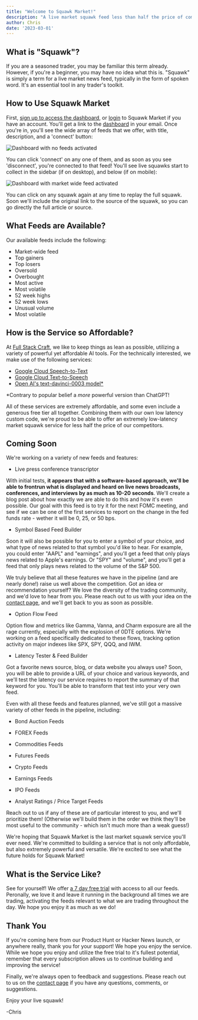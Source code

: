 ```yaml
---
title: "Welcome to Squawk Market!"
description: "A live market squawk feed less than half the price of competitors. How to use our service, what it's like, and what's coming next."
author: Chris
date: '2023-03-01'
---
```


## What is "Squawk"?

If you are a seasoned trader, you may be familiar this term already. However, if you're a beginner, you may have no idea what this is. "Squawk" is simply a term for a live market news feed, typically in the form of spoken word. It's an essential tool in any trader's toolkit.

## How to Use Squawk Market

First, [sign up to access the dashboard](/subscribe), or [login](/login) to Squawk Market if you have an account. You'll get a link to the [dashboard](/dashboard) in your email. Once you're in, you'll see the wide array of feeds that we offer, with title, description, and a 'connect' button:

<div class="text-center">
<img alt="Dashboard with no feeds activated" src="/images/activateFeeds.png" class="img-fluid border rounded p-1 m-3"/>
</div>

You can click 'connect' on any one of them, and as soon as you see 'disconnect', you're connected to that feed! You'll see live squawks start to collect in the sidebar (if on desktop), and below (if on mobile):

<div class="text-center">
<img alt="Dashboard with market wide feed activated" src="/images/feedsActivated.png" class="img-fluid border rounded p-1 m-3"/>
</div>

You can click on any squawk again at any time to replay the full squawk. Soon we'll include the original link to the source of the squawk, so you can go directly the full article or source.

## What Feeds are Available?

Our available feeds include the following:

- Market-wide feed
- Top gainers
- Top losers
- Oversold
- Overbought
- Most active
- Most volatile
- 52 week highs
- 52 week lows
- Unusual volume
- Most volatile

## How is the Service so Affordable?

At [Full Stack Craft](https://fullstackcraft.com), we like to keep things as lean as possible, utilizing a variety of powerful yet affordable AI tools. For the technically interested, we make use of the following services:

- [Google Cloud Speech-to-Text](https://cloud.google.com/speech-to-text)
- [Google Cloud Text-to-Speech](https://cloud.google.com/text-to-speech)
- [Open AI's text-davinci-0003 model*](https://platform.openai.com/playground)

*Contrary to popular belief a _more_ powerful version than ChatGPT!

All of these services are extremely affordable, and some even include a generous free tier all together. Combining them with our own low latency custom code, we're proud to be able to offer an extremely low-latency market squawk service for less half the price of our competitors.

## Coming Soon

We're working on a variety of new feeds and features:

- Live press conference transcriptor 

With initial tests, **it appears that with a software-based approach, we'll be able to frontrun what is displayed and heard on live news broadcasts, conferences, and interviews by as much as 10-20 seconds**. We'll create a blog post about how exactly we are able to do this and how it's even possible. Our goal with this feed is to try it for the next FOMC meeting, and see if we can be one of the first services to report on the change in the fed funds rate - wether it will be 0, 25, or 50 bps.

- Symbol Based Feed Builder

Soon it will also be possible for you to enter a symbol of your choice, and what type of news related to that symbol you'd like to hear. For example, you could enter "AAPL" and "earnings", and you'll get a feed that only plays news related to Apple's earnings. Or "SPY" and "volume", and you'll get a feed that only plays news related to the volume of the S&P 500.

We truly believe that all these features we have in the pipeline (and are nearly done!) raise us well above the competition. Got an idea or recommendation yourself? We love the diversity of the trading community, and we'd love to hear from you. Please reach out to us with your idea on the [contact page](/contact), and we'll get back to you as soon as possible.

- Option Flow Feed

Option flow and metrics like Gamma, Vanna, and Charm exposure are all the rage currently, especially with the explosion of 0DTE options. We're working on a feed specifically dedicated to these flows, tracking option activity on major indexes like SPX, SPY, QQQ, and IWM.

- Latency Tester & Feed Builder

Got a favorite news source, blog, or data website you always use? Soon, you will be able to provide a URL of your choice and various keywords, and we'll test the latency our service requires to report the summary of that keyword for you. You'll be able to transform that test into your very own feed.

Even with all these feeds and features planned, we've still got a massive variety of other feeds in the pipeline, including:

- Bond Auction Feeds

- FOREX Feeds

- Commodities Feeds

- Futures Feeds

- Crypto Feeds

- Earnings Feeds

- IPO Feeds

- Analyst Ratings / Price Target Feeds

Reach out to us if any of these are of particular interest to you, and we'll prioritize them! (Otherwise we'll build them in the order we think they'll be most useful to the community - which isn't much more than a weak guess!)

We're hoping that Squawk Market is the last market squawk service you'll ever need. We're committed to building a service that is not only affordable, but also extremely powerful and versatile. We're excited to see what the future holds for Squawk Market!

## What is the Service Like?

See for yourself! We offer [a 7 day free trial](/subscribe) with access to all our feeds. Peronally, we love it and leave it running in the background all times we are trading, activating the feeds relevant to what we are trading throughout the day. We hope you enjoy it as much as we do!

## Thank You

If you're coming here from our Product Hunt or Hacker News launch, or anywhere really, thank you for your support! We hope you enjoy the service. While we hope you enjoy and utilize the free trial to it's fullest potential, remember that every subscription allows us to continue building and improving the service! 

Finally, we're always open to feedback and suggestions. Please reach out to us on the [contact page](/contact) if you have any questions, comments, or suggestions.

Enjoy your live squawk!

-Chris